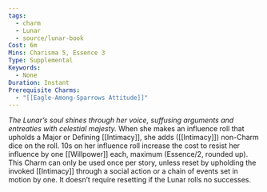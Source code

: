 ```yaml
---
tags:
  - charm
  - Lunar
  - source/lunar-book
Cost: 6m
Mins: Charisma 5, Essence 3
Type: Supplemental
Keywords:
  - None
Duration: Instant
Prerequisite Charms:
  - "[[Eagle-Among-Sparrows Attitude]]"
---
```

*The Lunar’s soul shines through her voice, suffusing arguments and entreaties with celestial majesty.*
When she makes an influence roll that upholds a Major or Defining [[Intimacy]], she adds ([[Intimacy]]) non-Charm dice on the roll. 10s on her influence roll increase the cost to resist her influence by one [[Willpower]] each, maximum (Essence/2, rounded up). This Charm can only be used once per story, unless reset by upholding the invoked [[Intimacy]] through a social action or a chain of events set in motion by one. It doesn’t require resetting if the Lunar rolls no successes.